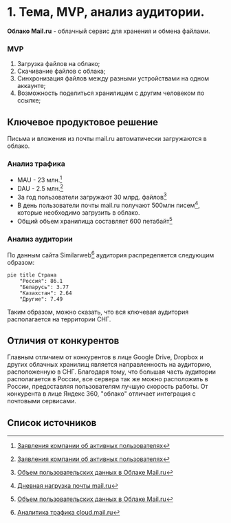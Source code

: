 # 1. Тема, MVP, анализ аудитории.
**Облако Mail.ru** - облачный сервис для хранения и обмена файлами.

### MVP
1. Загрузка файлов на облако;
2. Скачивание файлов с облака;
3. Синхронизация файлов между разными устройствами на одном аккаунте;
4. Возможность поделиться хранилищем с другим человеком по ссылке;

## Ключевое продуктовое решение
Письма и вложения из почты mail.ru автоматически загружаются в облако.

### Анализ трафика
- MAU - 23 млн.[^1]
- DAU - 2.5 млн.[^1]
- За год пользователи загружают 30 млрд. файлов[^2]
- В день пользователи почты mail.ru получают 500млн писем[^4], которые необходимо загрузить в облако.
- Общий объем хранилища составляет 600 петабайт[^2]

### Анализ аудитории
По данным сайта Similarweb[^3] аудитория распределяется следующим образом:
```mermaid
pie title Страна
    "Россия": 86.1
    "Беларусь": 3.77
    "Казахстан": 2.64
    "Другие": 7.49
```
Таким образом, можно сказать, что вся ключевая аудитория располагается на территории СНГ.

## Отличия от конкурентов
Главным отличием от конкурентов в лице Google Drive, Dropbox и других облачных хранилищ является направленность на аудиторию, расположенную в СНГ. Благодаря тому, что большая часть аудитории располагается в России, все сервера так же можно расположить в России, предоставляя пользователям лучшую скорость работы. От конкурента в лице Яндекс 360, "облако" отличает интеграция с почтовыми сервисами. 

## Список источников
[^1]: [Заявления компании об активных пользователях](https://habr.com/ru/news/711772/)
[^2]: [Объем пользовательских данных в Облаке Mail.ru](https://hi-tech.mail.ru/news/102223-raskryit-obem-polzovatelskih-dannyih-v-oblake-mailru/)
[^3]: [Аналитика трафика cloud.mail.ru](https://www.similarweb.com/website/cloud.mail.ru/#ranking)
[^4]: [Дневная нагрузка почты mail.ru](https://www.cnews.ru/news/line/2023-10-18_pochta_mailru_obrabatyvaet)
